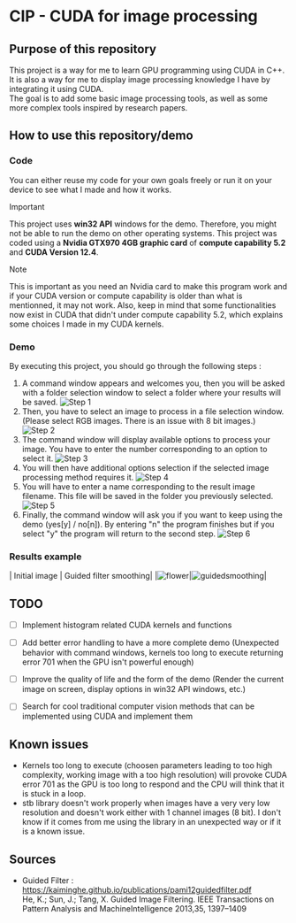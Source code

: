 # CIP - CUDA for image processing

## Purpose of this repository
This project is a way for me to learn GPU programming using CUDA in C++.  
It is also a way for me to display image processing knowledge I have by integrating it using CUDA.  
The goal is to add some basic image processing tools, as well as some more complex tools inspired by research papers.  


## How to use this repository/demo
### Code
You can either reuse my code for your own goals freely or run it on your device to see what I made and how it works.  
> [!IMPORTANT]
> This project uses **win32 API** windows for the demo. Therefore, you might not be able to run the demo on other operating systems.
> This project was coded using a **Nvidia GTX970 4GB graphic card** of **compute capability 5.2** and **CUDA Version 12.4**.  

> [!NOTE]
> This is important as you need an Nvidia card to make this program work and if your CUDA version or compute capability is older than what is mentionned, it may not work.
> Also, keep in mind that some functionalities now exist in CUDA that didn't under compute capability 5.2, which explains some choices I made in my CUDA kernels.  

### Demo
By executing this project, you should go through the following steps :  
 1. A command window appears and welcomes you, then you will be asked with a folder selection window to select a folder where your results will be saved.
    ![Step 1](https://github.com/Bruyq/CIP---Cuda-Image-Processing/assets/162017415/f1a7fff8-3dfa-4d4c-9292-14d3ffeb687d)
 2. Then, you have to select an image to process in a file selection window. (Please select RGB images. There is an issue with 8 bit images.)
    ![Step 2](https://github.com/Bruyq/CIP---Cuda-Image-Processing/assets/162017415/1d76c6a1-ed01-487c-8335-dc6fa138cb17)
 3. The command window will display available options to process your image. You have to enter the number corresponding to an option to select it.
    ![Step 3](https://github.com/Bruyq/CIP---Cuda-Image-Processing/assets/162017415/4003bd15-240e-4bfa-ae10-f1685a54a2da)
 4. You will then have additional options selection if the selected image processing method requires it.
    ![Step 4](https://github.com/Bruyq/CIP---Cuda-Image-Processing/assets/162017415/90866a27-90c2-49f2-8d27-d277943eb1f6)
 5. You will have to enter a name corresponding to the result image filename. This file will be saved in the folder you previously selected.
    ![Step 5](https://github.com/Bruyq/CIP---Cuda-Image-Processing/assets/162017415/081a7a85-0c61-46c4-83c4-5d675997e462)
 6. Finally, the command window will ask you if you want to keep using the demo (yes[y] / no[n]). By entering "n" the program finishes but if you select "y" the program will return to the second step.
     ![Step 6](https://github.com/Bruyq/CIP---Cuda-Image-Processing/assets/162017415/65f6681c-bbba-47ec-9f63-fc7e6654a0ea)

### Results example
| Initial image | Guided filter smoothing|
|![flower](https://github.com/Bruyq/CIP---Cuda-Image-Processing/assets/162017415/30df5b4c-9c4c-45c2-a5f1-43ff51b9b398)|![guidedsmoothing](https://github.com/Bruyq/CIP---Cuda-Image-Processing/assets/162017415/a589942c-4b3a-44b2-9ed1-fafdb0b960cd)|

## TODO
- [ ] Implement histogram related CUDA kernels and functions
- [ ] Add better error handling to have a more complete demo (Unexpected behavior with command windows, kernels too long to execute returning error 701 when the GPU isn't powerful enough)
- [ ] Improve the quality of life and the form of the demo (Render the current image on screen, display options in win32 API windows, etc.)
- [ ] Search for cool traditional computer vision methods that can be implemented using CUDA and implement them


## Known issues
- Kernels too long to execute (choosen parameters leading to too high complexity, working image with a too high resolution) will provoke CUDA error 701 as the GPU is too long to respond and the CPU will think that it is stuck in a loop.
- stb library doesn't work properly when images have a very very low resolution and doesn't work either with 1 channel images (8 bit). I don't know if it comes from me using the library in an unexpected way or if it is a known issue.


## Sources
- Guided Filter : https://kaiminghe.github.io/publications/pami12guidedfilter.pdf  
He, K.; Sun, J.; Tang, X. Guided Image Filtering. IEEE Transactions on Pattern Analysis and MachineIntelligence 2013,35, 1397–1409





